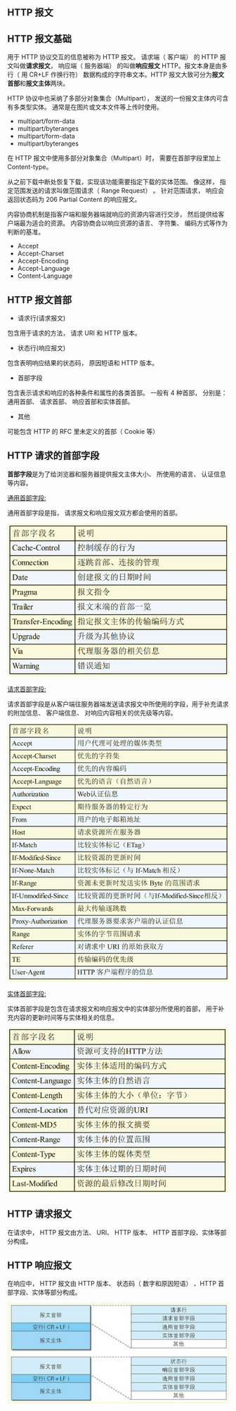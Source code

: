 ## HTTP 报文

## HTTP 报文基础

用于 HTTP 协议交互的信息被称为 HTTP 报文。 请求端（ 客户端） 的 HTTP 报文叫做**请求报文**， 响应端（ 服务器端） 的叫做**响应报文** HTTP。报文本身是由多行（ 用 CR+LF 作换行符） 数据构成的字符串文本。HTTP 报文大致可分为**报文首部**和**报文主体**两块。

HTTP 协议中也采纳了多部分对象集合（Multipart）， 发送的一份报文主体内可含有多类型实体。 通常是在图片或文本文件等上传时使用。

- multipart/form-data
- multipart/byteranges
- multipart/form-data
- multipart/byteranges

在 HTTP 报文中使用多部分对象集合（Multipart）时， 需要在首部字段里加上 Content-type。

从之前下载中断处恢复下载，实现该功能需要指定下载的实体范围。 像这样， 指定范围发送的请求叫做范围请求（ Range Request） 。
针对范围请求， 响应会返回状态码为 206 Partial Content 的响应报文。

内容协商机制是指客户端和服务器端就响应的资源内容进行交涉， 然后提供给客户端最为适合的资源。 内容协商会以响应资源的语言、 字符集、 编码方式等作为判断的基准。

- Accept
- Accept-Charset
- Accept-Encoding
- Accept-Language
- Content-Language

## HTTP 报文首部

- 请求行(请求报文)

包含用于请求的方法， 请求 URI 和 HTTP 版本。

- 状态行(响应报文)

包含表明响应结果的状态码， 原因短语和 HTTP 版本。

- 首部字段

包含表示请求和响应的各种条件和属性的各类首部。
一般有 4 种首部， 分别是： 通用首部、 请求首部、 响应首部和实体首部。

- 其他

可能包含 HTTP 的 RFC 里未定义的首部（ Cookie 等）

## HTTP 请求的首部字段

**首部字段**是为了给浏览器和服务器提供报文主体大小、 所使用的语言、 认证信息等内容。

<u>通用首部字段:</u>

通用首部字段是指， 请求报文和响应报文双方都会使用的首部。

![web](../assets/http1.png)

<u>请求首部字段:</u>

请求首部字段是从客户端往服务器端发送请求报文中所使用的字段，用于补充请求的附加信息、 客户端信息、 对响应内容相关的优先级等内容。

![web](../assets/http2.png)

<u>实体首部字段:</u>

实体首部字段是包含在请求报文和响应报文中的实体部分所使用的首部， 用于补充内容的更新时间等与实体相关的信息。

![web](../assets/http3.png)

## HTTP 请求报文

在请求中， HTTP 报文由方法、 URI、 HTTP 版本、 HTTP 首部字段、实体等部分构成。

## HTTP 响应报文

在响应中， HTTP 报文由 HTTP 版本、 状态码（ 数字和原因短语） 、HTTP 首部字段、实体等部分构成。

![web](../assets/http4.png)
